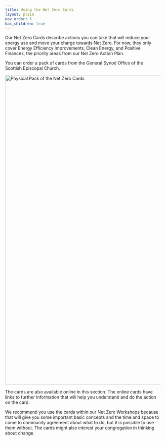 ```yaml
---
title: Using the Net Zero Cards
layout: plain
nav_order: 5      
has_children: true
---
```


Our Net Zero Cards describe actions you can take that will reduce your energy use and move your charge towards Net Zero. For now, they only cover Energy Efficiency Improvements, Clean Energy, and Positive Finances, the priority areas from our Net Zero Action Plan. 

<!-- Distracting at this point.  

 - [Net Zero Action Plan (2023-2030)](https://www.scotland.anglican.org/wp-content/uploads/NZAP-For-GS-2023-Final.pdf)

 -->

You can order a pack of cards from the General Synod Office of the Scottish Episcopal Church.

<!-- :TODO: how?? Put the contact details -->

<img alt-text=' ' src='{{"/graphics/NetZeroCards-physical.jpg" | relative_url}}'  alt="Physical Pack of the Net Zero Cards" width="1000px">

 The cards are also available online in this section.  The online cards have links to further information that will help you understand and do the action on the card.

We recommend you use the cards within our Net Zero Workshops because that will give you some important basic concepts and the time and space to come to community agreement about what to do, but it is possible to use them without.  The cards might also interest your congregation in thinking about change.  